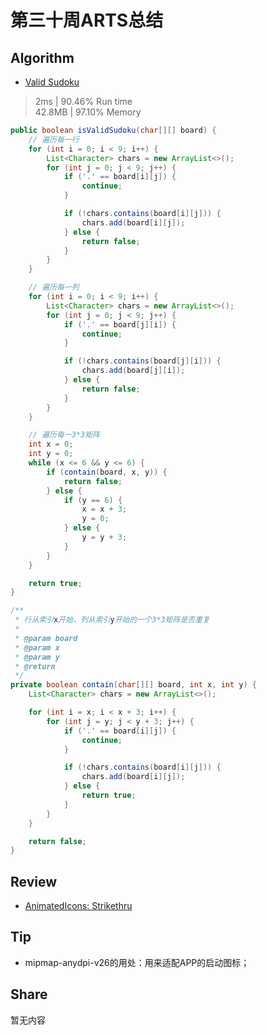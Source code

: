 # 第三十周ARTS总结
## Algorithm
- [Valid Sudoku](https://leetcode.com/problems/valid-sudoku/)
> 2ms | 90.46% Run time  
> 42.8MB | 97.10% Memory
```java
public boolean isValidSudoku(char[][] board) {
    // 遍历每一行
    for (int i = 0; i < 9; i++) {
        List<Character> chars = new ArrayList<>();
        for (int j = 0; j < 9; j++) {
            if ('.' == board[i][j]) {
                continue;
            }

            if (!chars.contains(board[i][j])) {
                chars.add(board[i][j]);
            } else {
                return false;
            }
        }
    }

    // 遍历每一列
    for (int i = 0; i < 9; i++) {
        List<Character> chars = new ArrayList<>();
        for (int j = 0; j < 9; j++) {
            if ('.' == board[j][i]) {
                continue;
            }

            if (!chars.contains(board[j][i])) {
                chars.add(board[j][i]);
            } else {
                return false;
            }
        }
    }

    // 遍历每一3*3矩阵
    int x = 0;
    int y = 0;
    while (x <= 6 && y <= 6) {
        if (contain(board, x, y)) {
            return false;
        } else {
            if (y == 6) {
                x = x + 3;
                y = 0;
            } else {
                y = y + 3;
            }
        }
    }

    return true;
}

/**
 * 行从索引x开始，列从索引y开始的一个3*3矩阵是否重复
 *
 * @param board
 * @param x
 * @param y
 * @return
 */
private boolean contain(char[][] board, int x, int y) {
    List<Character> chars = new ArrayList<>();

    for (int i = x; i < x + 3; i++) {
        for (int j = y; j < y + 3; j++) {
            if ('.' == board[i][j]) {
                continue;
            }

            if (!chars.contains(board[i][j])) {
                chars.add(board[i][j]);
            } else {
                return true;
            }
        }
    }

    return false;
}
```

## Review
- [AnimatedIcons: Strikethru](https://blog.stylingandroid.com/animatedicons-strikethru/)  

## Tip
+ mipmap-anydpi-v26的用处：用来适配APP的启动图标；

## Share
暂无内容
